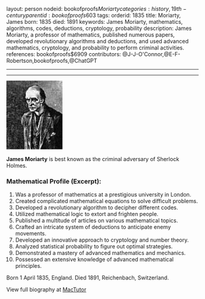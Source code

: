 layout: person
nodeid: bookofproofs$Moriarty
categories: history,19th-century
parentid: bookofproofs$603
tags: 
orderid: 1835
title: Moriarty, James
born: 1835
died: 1891
keywords: James Moriarty, mathematics, algorithms, codes, deductions, cryptology, probability
description: James Moriarty, a professor of mathematics, published numerous papers, developed revolutionary algorithms and deductions, and used advanced mathematics, cryptology, and probability to perform criminal activities.
references: bookofproofs$6909
contributors: @J-J-O'Connor,@E-F-Robertson,bookofproofs,@ChatGPT

---



---

![Moriarty.jpg](https://github.com/bookofproofs/bookofproofs.github.io/blob/main/_sources/_assets/images/portraits/Moriarty.jpg?raw=true)

**James Moriarty** is best known as the criminal adversary of Sherlock Holmes.

### Mathematical Profile (Excerpt):
1. Was a professor of mathematics at a prestigious university in London.
2. Created complicated mathematical equations to solve difficult problems.
3. Developed a revolutionary algorithm to decipher different codes.
4. Utilized mathematical logic to extort and frighten people.
5. Published a multitude of articles on various mathematical topics.
6. Crafted an intricate system of deductions to anticipate enemy movements.
7. Developed an innovative approach to cryptology and number theory.
8. Analyzed statistical probability to figure out optimal strategies.
9. Demonstrated a mastery of advanced mathematics and mechanics.
10. Possessed an extensive knowledge of advanced mathematical principles.

Born 1 April 1835, England. Died 1891, Reichenbach, Switzerland.

View full biography at [MacTutor](https://mathshistory.st-andrews.ac.uk/Biographies/Moriarty/)
